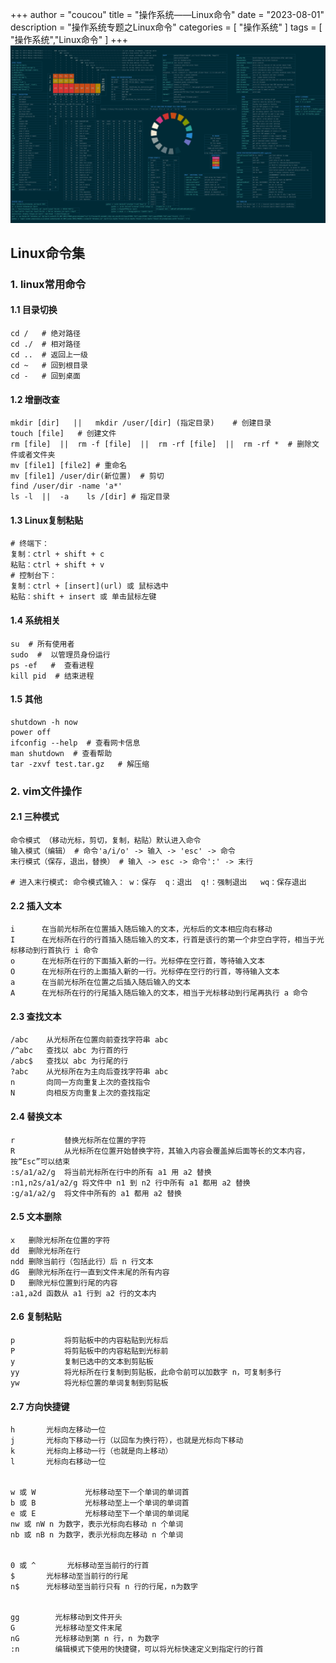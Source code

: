 +++
author = "coucou"
title = "操作系统——Linux命令"
date = "2023-08-01"
description = "操作系统专题之Linux命令"
categories = [
    "操作系统"
]
tags = [
    "操作系统","Linux命令"
]
+++
![](1.jpg)

## Linux命令集

### 1. linux常用命令

#### 1.1 目录切换

```assembly
cd /   # 绝对路径    
cd ./  # 相对路径
cd ..  # 返回上一级 
cd ~   # 回到根目录
cd -   # 回到桌面
```

#### 1.2 增删改查

``` assembly
mkdir [dir]   ||   mkdir /user/[dir] (指定目录)    # 创建目录
touch [file]   # 创建文件
rm [file]  ||  rm -f [file]  ||  rm -rf [file]  ||  rm -rf *  # 删除文件或者文件夹
mv [file1] [file2] # 重命名
mv [file1] /user/dir(新位置)  # 剪切
find /user/dir -name 'a*'
ls -l  ||  -a    ls /[dir] # 指定目录
```

#### 1.3 Linux复制粘贴

```assembly
# 终端下：
复制：ctrl + shift + c
粘贴：ctrl + shift + v
# 控制台下：
复制：ctrl + [insert](url) 或 鼠标选中
粘贴：shift + insert 或 单击鼠标左键
```

#### 1.4 系统相关

```assembly
su  # 所有使用者   
sudo  #  以管理员身份运行
ps -ef   #  查看进程
kill pid  # 结束进程
```

#### 1.5 其他

```assembly
shutdown -h now
power off
ifconfig --help  # 查看网卡信息
man shutdown  # 查看帮助
tar -zxvf test.tar.gz   # 解压缩
```

### 2. vim文件操作

#### 2.1 三种模式

```assembly
命令模式 （移动光标，剪切，复制，粘贴）默认进入命令                    
输入模式（编辑） # 命令'a/i/o' -> 输入 -> 'esc' -> 命令           
末行模式（保存，退出，替换） # 输入 -> esc -> 命令':' -> 末行   

# 进入末行模式: 命令模式输入： w：保存  q：退出  q!：强制退出   wq：保存退出 
```

#### 2.2 插入文本

```assembly
i	   在当前光标所在位置插入随后输入的文本，光标后的文本相应向右移动
I	   在光标所在行的行首插入随后输入的文本，行首是该行的第一个非空白字符，相当于光标移动到行首执行 i 命令
o	   在光标所在行的下面插入新的一行。光标停在空行首，等待输入文本
O      在光标所在行的上面插入新的一行。光标停在空行的行首，等待输入文本
a	   在当前光标所在位置之后插入随后输入的文本
A	   在光标所在行的行尾插入随后输入的文本，相当于光标移动到行尾再执行 a 命令
```

#### 2.3 查找文本

```assembly
/abc	从光标所在位置向前查找字符串 abc
/^abc	查找以 abc 为行首的行
/abc$	查找以 abc 为行尾的行
?abc	从光标所在为主向后查找字符串 abc
n	    向同一方向重复上次的查找指令
N	    向相反方向重复上次的查找指定
```

#### 2.4 替换文本

```assembly
r	        替换光标所在位置的字符
R	        从光标所在位置开始替换字符，其输入内容会覆盖掉后面等长的文本内容，按“Esc”可以结束
:s/a1/a2/g	将当前光标所在行中的所有 a1 用 a2 替换
:n1,n2s/a1/a2/g	将文件中 n1 到 n2 行中所有 a1 都用 a2 替换
:g/a1/a2/g	将文件中所有的 a1 都用 a2 替换
```

#### 2.5 文本删除

```assembly
x	删除光标所在位置的字符
dd	删除光标所在行
ndd	删除当前行（包括此行）后 n 行文本
dG	删除光标所在行一直到文件末尾的所有内容
D	删除光标位置到行尾的内容
:a1,a2d	函数从 a1 行到 a2 行的文本内
```

#### 2.6 复制粘贴

```assembly
p	        将剪贴板中的内容粘贴到光标后
P		    将剪贴板中的内容粘贴到光标前
y	        复制已选中的文本到剪贴板
yy	        将光标所在行复制到剪贴板，此命令前可以加数字 n，可复制多行
yw	        将光标位置的单词复制到剪贴板
```

#### 2.7 方向快捷键

```assembly
h	    光标向左移动一位
j	    光标向下移动一行（以回车为换行符），也就是光标向下移动
k	    光标向上移动一行（也就是向上移动）
l 	    光标向右移动一位


w 或 W	        光标移动至下一个单词的单词首
b 或 B	        光标移动至上一个单词的单词首
e 或 E	        光标移动至下一个单词的单词尾
nw 或 nW	n 为数字，表示光标向右移动 n 个单词
nb 或 nB	n 为数字，表示光标向左移动 n 个单词


0 或 ^	    光标移动至当前行的行首
$	    光标移动至当前行的行尾
n$	    光标移动至当前行只有 n 行的行尾，n为数字


gg	      光标移动到文件开头
G	      光标移动至文件末尾
nG	      光标移动到第 n 行，n 为数字
:n	      编辑模式下使用的快捷键，可以将光标快速定义到指定行的行首
```







